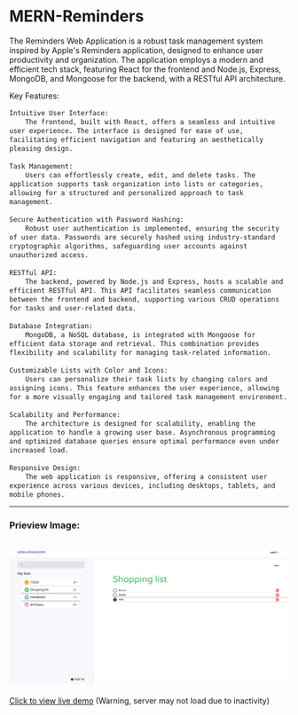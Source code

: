 # MERN-Reminders

The Reminders Web Application is a robust task management system inspired by Apple's Reminders application, designed to enhance user productivity and organization. The application employs a modern and efficient tech stack, featuring React for the frontend and Node.js, Express, MongoDB, and Mongoose for the backend, with a RESTful API architecture.

Key Features:

    Intuitive User Interface:
        The frontend, built with React, offers a seamless and intuitive user experience. The interface is designed for ease of use, facilitating efficient navigation and featuring an aesthetically pleasing design.

    Task Management:
        Users can effortlessly create, edit, and delete tasks. The application supports task organization into lists or categories, allowing for a structured and personalized approach to task management.

    Secure Authentication with Password Hashing:
        Robust user authentication is implemented, ensuring the security of user data. Passwords are securely hashed using industry-standard cryptographic algorithms, safeguarding user accounts against unauthorized access.

    RESTful API:
        The backend, powered by Node.js and Express, hosts a scalable and efficient RESTful API. This API facilitates seamless communication between the frontend and backend, supporting various CRUD operations for tasks and user-related data.

    Database Integration:
        MongoDB, a NoSQL database, is integrated with Mongoose for efficient data storage and retrieval. This combination provides flexibility and scalability for managing task-related information.

    Customizable Lists with Color and Icons:
        Users can personalize their task lists by changing colors and assigning icons. This feature enhances the user experience, allowing for a more visually engaging and tailored task management environment.

    Scalability and Performance:
        The architecture is designed for scalability, enabling the application to handle a growing user base. Asynchronous programming and optimized database queries ensure optimal performance even under increased load.

    Responsive Design:
        The web application is responsive, offering a consistent user experience across various devices, including desktops, tablets, and mobile phones.

---

### Prieview Image:

## ![alt text](./client/public/Demo.png "Title")

[Click to view live demo](https://mern-reminders-client.onrender.com) (Warning, server may not load due to inactivity)

